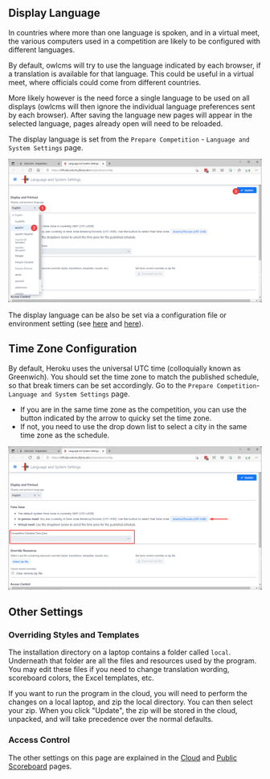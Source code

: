 ## Display Language

In countries where more than one language is spoken, and in a virtual meet, the various computers used in a competition are likely to be configured with different languages.  

By default, owlcms will try to use the language indicated by each browser, if a translation is available for that language.  This could be useful in a virtual meet, where officials could come from different countries.

More likely however is the need force a single language to be used on all displays (owlcms will then ignore the individual language preferences sent by each browser).  After saving the language new pages will appear in the selected language, pages already open will need to be reloaded.

The display language is set from the `Prepare Competition` - `Language and System Settings` page.

![010_language](img/SystemSettings/010_language.png)

The display language can be also be set via a configuration file or environment setting (see [here](Heroku#configure-your-time-zone-and-locale) and [here](LocalSetup#id=defining-the-language)).

## Time Zone Configuration

By default, Heroku uses the universal UTC time (colloquially known as Greenwich).  You should set the time zone to match the published schedule, so that break timers can be set accordingly.
Go to the `Prepare Competition`- `Language and System Settings` page. 

  - If you are in the same time zone as the competition, you can use the button indicated by the arrow to quicky set the time zone.
  - If not, you need to use the drop down list to select a city in the same time zone as the schedule.

![030_timezone](img/SystemSettings/030_timezone.png)

## Other Settings

### Overriding Styles and Templates

The installation directory on a laptop contains a folder called `local`.  Underneath that folder are all the files and resources used by the program.  You may edit these files if you need to change translation wording, scoreboard colors, the Excel templates, etc.   

If you want to run the program in the cloud, you will need to perform the changes on a local laptop, and zip the local directory.  You can then select your zip. When you click "Update", the zip will be stored in the cloud, unpacked, and will take precedence over the normal defaults.

### Access Control

The other settings on this page are explained in the [Cloud](Cloud) and [Public Scoreboard](Remote) pages.

